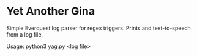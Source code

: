 # Yet Another Gina

Simple Everquest log parser for regex triggers. Prints and text-to-speech from a log file.

Usage: python3 yag.py \<log file\>
